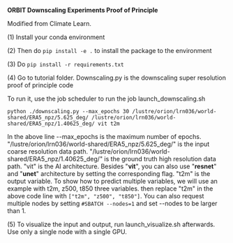 **ORBIT Downscaling Experiments Proof of Principle**

Modified from Climate Learn.

(1) Install your conda environment

(2) Then do `pip install -e .` to install the package to the environment

(3) Do  `pip install -r requirements.txt`

(4) Go to tutorial folder. Downscaling.py is the downscaling super resolution proof of principle code

To run it, use the job scheduler to run the job launch_downscaling.sh

`python ./downscaling.py --max_epochs 30 /lustre/orion/lrn036/world-shared/ERA5_npz/5.625_deg/ /lustre/orion/lrn036/world-shared/ERA5_npz/1.40625_deg/ vit t2m`

In the above line --max_epochs is the maximum number of epochs. "/lustre/orion/lrn036/world-shared/ERA5_npz/5.625_deg/" is the input coarse resolution data path. "/lustre/orion/lrn036/world-shared/ERA5_npz/1.40625_deg/" is the ground truth high resolution data path. 
"vit" is the AI architecture. Besides "**vit**", you can also use "**resnet**" and "**unet**" architecture by setting the corresponding flag.
"t2m" is the output variable. To show how to predict multiple variables, we will use an example with t2m, z500, t850 three variables. then replace "t2m" in the above code line with `["t2m", "z500", "t850"]`.
You can also request multiple nodes by setting `#SBATCH --nodes=1`  and set --nodes to be larger than 1.


(5) To visualize the input and output, run launch_visualize.sh afterwards. Use only a single node with a single GPU.